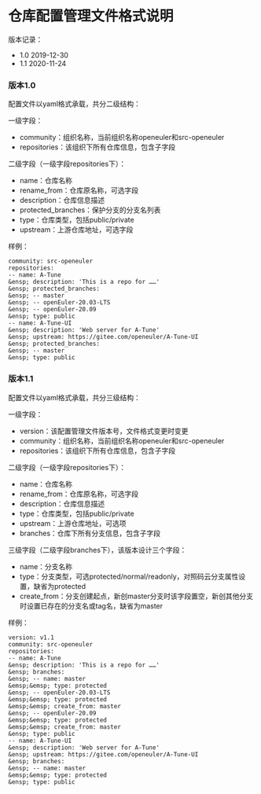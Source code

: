 # 仓库配置管理文件格式说明

版本记录：
- 1.0	2019-12-30
- 1.1	2020-11-24 
### 版本1.0
配置文件以yaml格式承载，共分二级结构：

 一级字段：
- community：组织名称，当前组织名称openeuler和src-openeuler
- repositories：该组织下所有仓库信息，包含子字段

二级字段（一级字段repositories下）：
- name：仓库名称
- rename_from：仓库原名称，可选字段
- description：仓库信息描述
- protected_branches：保护分支的分支名列表
- type：仓库类型，包括public/private
- upstream：上游仓库地址，可选字段

样例：
```
community: src-openeuler
repositories:
-- name: A-Tune
&ensp; description: 'This is a repo for ……'
&ensp; protected_branches:
&ensp; -- master
&ensp; -- openEuler-20.03-LTS
&ensp; -- openEuler-20.09
&ensp; type: public
-- name: A-Tune-UI
&ensp; description: 'Web server for A-Tune'
&ensp; upstream: https://gitee.com/openeuler/A-Tune-UI
&ensp; protected_branches:
&ensp; -- master
&ensp; type: public
```
### 版本1.1
配置文件以yaml格式承载，共分三级结构：

 一级字段：
- version：该配置管理文件版本号，文件格式变更时变更
- community：组织名称，当前组织名称openeuler和src-openeuler
- repositories：该组织下所有仓库信息，包含子字段

二级字段（一级字段repositories下）：
- name：仓库名称
- rename_from：仓库原名称，可选字段
- description：仓库信息描述
- type：仓库类型，包括public/private
- upstream：上游仓库地址，可选项
- branches：仓库下所有分支信息，包含子字段
 
三级字段（二级字段branches下），该版本设计三个字段：
 - name：分支名称
 - type：分支类型，可选protected/normal/readonly，对照码云分支属性设置，缺省为protected
 - create_from：分支创建起点，新创master分支时该字段置空，新创其他分支时设置已存在的分支名或tag名，缺省为master

样例：
```
version: v1.1
community: src-openeuler
repositories:
-- name: A-Tune
&ensp; description: 'This is a repo for ……'
&ensp; branches:
&ensp; -- name: master
&emsp;&emsp; type: protected
&ensp; -- openEuler-20.03-LTS
&emsp;&emsp; type: protected
&emsp;&emsp; create_from: master
&ensp; -- openEuler-20.09
&emsp;&emsp; type: protected
&emsp;&emsp; create_from: master
&ensp; type: public
-- name: A-Tune-UI
&ensp; description: 'Web server for A-Tune'
&ensp; upstream: https://gitee.com/openeuler/A-Tune-UI
&ensp; branches:
&ensp; -- name: master
&emsp;&emsp; type: protected
&ensp; type: public
```
